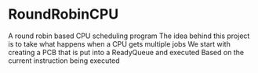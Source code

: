 # RoundRobinCPU
A round robin based CPU scheduling program
The idea behind this project is to take what happens when a CPU gets multiple jobs
We start with creating a PCB that is put into a ReadyQueue and executed
Based on the current instruction being executed
